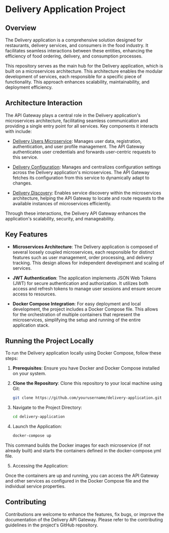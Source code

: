 # Delivery Application Project

## Overview

The Delivery application is a comprehensive solution designed for restaurants, delivery services, and consumers in the food industry. It facilitates seamless interactions between these entities, enhancing the efficiency of food ordering, delivery, and consumption processes.

This repository serves as the main hub for the Delivery application, which is built on a microservices architecture. This architecture enables the modular development of services, each responsible for a specific piece of functionality. This approach enhances scalability, maintainability, and deployment efficiency.

## Architecture Interaction
The API Gateway plays a central role in the Delivery application's microservices architecture, facilitating seamless communication and providing a single entry point for all services. Key components it interacts with include:

- [Delivery Users Microservice](https://github.com/KyryloBulyk/delivery-users): Manages user data, registration, authentication, and user profile management. The API Gateway authenticates user credentials and forwards user-centric requests to this service.

- [Delivery Configuration](https://github.com/KyryloBulyk/delivery-configuration): Manages and centralizes configuration settings across the Delivery application's microservices. The API Gateway fetches its configuration from this service to dynamically adapt to changes.

- [Delivery Discovery](https://github.com/KyryloBulyk/delivery-discovery): Enables service discovery within the microservices architecture, helping the API Gateway to locate and route requests to the available instances of microservices efficiently.

Through these interactions, the Delivery API Gateway enhances the application's scalability, security, and manageability.

## Key Features

- **Microservices Architecture**: The Delivery application is composed of several loosely coupled microservices, each responsible for distinct features such as user management, order processing, and delivery tracking. This design allows for independent development and scaling of services.

- **JWT Authentication**: The application implements JSON Web Tokens (JWT) for secure authentication and authorization. It utilizes both access and refresh tokens to manage user sessions and ensure secure access to resources.

- **Docker Compose Integration**: For easy deployment and local development, the project includes a Docker Compose file. This allows for the orchestration of multiple containers that represent the microservices, simplifying the setup and running of the entire application stack.


## Running the Project Locally

To run the Delivery application locally using Docker Compose, follow these steps:

1. **Prerequisites**: Ensure you have Docker and Docker Compose installed on your system.

2. **Clone the Repository**: Clone this repository to your local machine using Git:

   ```bash
   git clone https://github.com/yourusername/delivery-application.git
   ```
3. Navigate to the Project Directory:

    ```bash
   cd delivery-application
   ```
4. Launch the Application:
    
    ``` bash
    docker-compose up
   ```
This command builds the Docker images for each microservice (if not already built) and starts the containers defined in the docker-compose.yml file.

5. Accessing the Application: 

Once the containers are up and running, you can access the API Gateway and other services as configured in the Docker Compose file and the individual service properties.

## Contributing
Contributions are welcome to enhance the features, fix bugs, or improve the documentation of the Delivery API Gateway. Please refer to the contributing guidelines in the project's GitHub repository.
